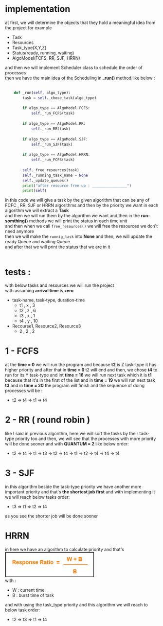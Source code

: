 # implementation 
at first, we will determine the objects that they hold a meaningful idea from the project for example
<br>
- Task
- Resources
- Task_type(X,Y,Z)
- Status(ready, running, waiting)
- AlgoModel(FCFS, RR, SJF, HRRN)

and then we will implement Scheduler class to schedule the order of processes 
<br>
then we have the main idea of the Scheduling in ___run()__ method like below :

```python

    def _run(self, algo_type):
        task = self._chose_task(algo_type)

        if algo_type == AlgoModel.FCFS:
            self._run_FCFS(task)

        if algo_type == AlgoModel.RR:
            self._run_RR(task)

        if algo_type == AlgoModel.SJF:
            self._run_SJF(task)

        if algo_type == AlgoModel.HRRN:
            self._run_FCFS(task)

        self._free_resources(task)
        self._running_task_name = None
        self._update_queues()
        print("after resource free up : ________________")
        print(self)
```

in this code we will give a task by the given algorithm that can be any of FCFC , RR, SJF or HRRN algorithms 
and then by the priority we want in each algorithm we will extract a __Task__ 
<br>
and then we will run them by the algorithm we want
and then in the __run-somthing()__ methods we will print the status in each time unit 
<br>
and then when we call `free_resources()` we will free the resources we don't need anymore
<br>
then we will make the `runnig_task` into __None__ and then, we will update the ready Queue and waiting Queue
<br>
and after that we will print the status that we are in it
<br><br>
# tests :
with below tasks and resources we will run the project
<br>with assuming __arrival time__ is __zero__
- task-name, task-type, duration-time
  - t1 , x , 3
  - t2 , z , 6
  - t3 , x , 1
  - t4 , y , 10
- Recourse1, Resource2, Resource3
  - 2 , 2 , 2

# 1 - FCFS
at the __time = 0__ we will run the program and because __t2__ is Z task-type it has higher priority
and after that in __time = 6__ t2 will end and then, we chose
__t4__ to run for its Y task-type and int __time = 16__ we will run next task which it is __t1__
because that it's in the first of the list and in __time = 19__ we
will run next task __t3__ and in __time = 20__ the program will finish and the sequence of 
doing processes will be :<br>
- t2 => t4 => t1 => t4

# 2 - RR ( round robin )
like I said in previous algorithm, here we will sort the tasks by  their task-type priority too and then, 
we will see that the processes with more priority will be done sooner and with __QUANTUM = 2__ like below order:
- t2 => t4 => t1 => t3 => t2 => t4 => t1 => t2 => t4 => t4 => t4

# 3 - SJF 
in this algorithm beside the task-type priority we have another more important priority and that's __the shortest job first__
and with implementing it we will reach below tasks order:
- t3 => t1 => t2 => t4

as you see the shorter job will be done sooner 

# HRRN 
in here we have an algorithm to calculate priority and that's
<br>
![img.png](img.png)
<br>
with :
- W : current time 
- B : burst time of task

and with using the task_type priority and this algorithm we will reach to below task order:
- t2 => t3 => t1 => t4